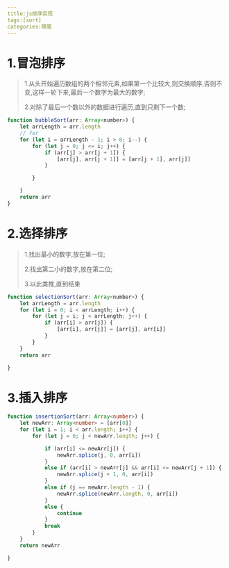 ```yaml
---
title:js排序实现
tags:[sort]
categories:随笔
---
```


# 1.冒泡排序

> 1.从头开始遍历数组的两个相邻元素,如果第一个比较大,则交换顺序,否则不变,这样一轮下来,最后一个数字为最大的数字;
>
> 2.对除了最后一个数以外的数据进行遍历,直到只剩下一个数;

```js
function bubbleSort(arr: Array<number>) {
    let arrLength = arr.length
    // for
    for (let i = arrLength - 1; i > 0; i--) {
        for (let j = 0; j <= i; j++) {
            if (arr[j] > arr[j + 1]) {
                [arr[j], arr[j + 1]] = [arr[j + 1], arr[j]]
            }

        }

    }
    return arr
}
```

# 2.选择排序

> 1.找出最小的数字,放在第一位;
>
> 2.找出第二小的数字,放在第二位;
>
> 3.以此类推,直到结束

```js
function selectionSort(arr: Array<number>) {
    let arrLength = arr.length
    for (let i = 0; i < arrLength; i++) {
        for (let j = i; j < arrLength; j++) {
            if (arr[i] > arr[j]) {
                [arr[i], arr[j]] = [arr[j], arr[i]]
            }
        }
    }
    return arr

}

```

# 3.插入排序



```typescript
function insertionSort(arr: Array<number>) {
    let newArr: Array<number> = [arr[0]]
    for (let i = 1; i < arr.length; i++) {
        for (let j = 0; j < newArr.length; j++) {

            if (arr[i] <= newArr[j]) {
                newArr.splice(j, 0, arr[i])
            }
            else if (arr[i] > newArr[j] && arr[i] <= newArr[j + 1]) {
                newArr.splice(j + 1, 0, arr[i])
            }
            else if (j == newArr.length - 1) {
                newArr.splice(newArr.length, 0, arr[i])
            }
            else {
                continue
            }
            break
        }
    }
    return newArr

}
```

